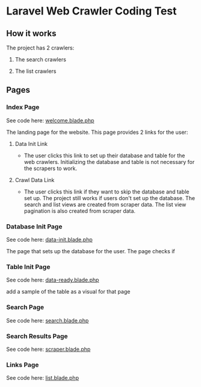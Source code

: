 # Laravel Web Crawler Coding Test

## How it works

The project has 2 crawlers:

1. The search crawlers

2. The list crawlers

## Pages

### Index Page 

See code here: [welcome.blade.php](https://github.com/markoco14/laravel-scraper/blob/main/resources/views/welcome.blade.php)

The landing page for the website. This page provides 2 links for the user:

1. Data Init Link

	- The user clicks this link to set up their database and table for the web crawlers. Initializing the database and table is not necessary for the scrapers to work.

2. Crawl Data Link

	- The user clicks this link if they want to skip the database and table set up. The project still works if users don't set up the database. The search and list views are created from scraper data. The list view pagination is also created from scraper data.

### Database Init Page 

See code here: [data-init.blade.php](https://github.com/markoco14/laravel-scraper/blob/main/resources/views/data-init.blade.php)

The page that sets up the database for the user. The page checks if 

### Table Init Page 

See code here: [data-ready.blade.php](https://github.com/markoco14/laravel-scraper/blob/main/resources/views/data-ready.blade.php)

add a sample of the table as a visual for that page

### Search Page 

See code here: [search.blade.php](https://github.com/markoco14/laravel-scraper/blob/main/resources/views/search.blade.php)

### Search Results Page 

See code here: [scraper.blade.php](https://github.com/markoco14/laravel-scraper/blob/main/resources/views/scraper.blade.php)

### Links Page 

See code here: [list.blade.php](https://github.com/markoco14/laravel-scraper/blob/main/resources/views/list.blade.php)

